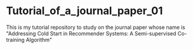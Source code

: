 # Tutorial_of_a_journal_paper_01
This is my tutorial repository to study on the journal paper whose name is "Addressing Cold Start in Recommender Systems: A Semi-supervised Co-training Algorithm"
